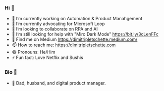 ### Hi 👋
- 🔭 I’m currently working on Automation & Product Manahgement
- 🌱 I’m currently advocating for Microsoft Loop
- 👯 I’m looking to collaborate on RPA and AI
- 🤔 I’m still looking for help with "Miro Dark Mode" https://bit.ly/3cLenFFc
- 💬 Find me on Medium https://dimitripletschette.medium.com/
- 📫 How to reach me: https://dimitripletschette.com
- 😄 Pronouns: He/Him
- ⚡ Fun fact: Love Netflix and Sushis

### Bio 📖
- 👾 Dad, husband, and digital product manager.
